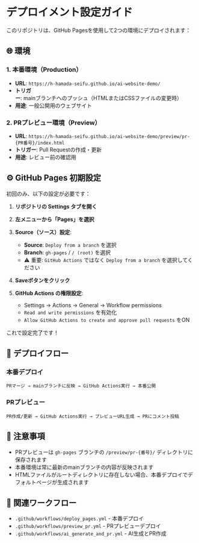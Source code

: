 # デプロイメント設定ガイド

このリポジトリは、GitHub Pagesを使用して2つの環境にデプロイされます：

## 🌐 環境

### 1. 本番環境（Production）
- **URL**: `https://h-hamada-seifu.github.io/ai-website-demo/`
- **トリガー**: mainブランチへのプッシュ（HTMLまたはCSSファイルの変更時）
- **用途**: 一般公開用のウェブサイト

### 2. PRプレビュー環境（Preview）
- **URL**: `https://h-hamada-seifu.github.io/ai-website-demo/preview/pr-{PR番号}/index.html`
- **トリガー**: Pull Requestの作成・更新
- **用途**: レビュー前の確認用

## ⚙️ GitHub Pages 初期設定

初回のみ、以下の設定が必要です：

1. **リポジトリの Settings タブを開く**

2. **左メニューから「Pages」を選択**

3. **Source（ソース）設定**:
   - **Source**: `Deploy from a branch` を選択
   - **Branch**: `gh-pages` / `/ (root)` を選択
   - ⚠️ 重要: `GitHub Actions` ではなく `Deploy from a branch` を選択してください

4. **Saveボタンをクリック**

5. **GitHub Actions の権限設定**:
   - Settings → Actions → General → Workflow permissions
   - `Read and write permissions` を有効化
   - `Allow GitHub Actions to create and approve pull requests` をON

これで設定完了です！

## 🚀 デプロイフロー

### 本番デプロイ
```
PRマージ → mainブランチに反映 → GitHub Actions実行 → 本番公開
```

### PRプレビュー
```
PR作成/更新 → GitHub Actions実行 → プレビューURL生成 → PRにコメント投稿
```

## 📝 注意事項

- PRプレビューは `gh-pages` ブランチの `/preview/pr-{番号}/` ディレクトリに保存されます
- 本番環境は常に最新のmainブランチの内容が反映されます
- HTMLファイルがルートディレクトリに存在しない場合、本番デプロイでデフォルトページが生成されます

## 🔗 関連ワークフロー

- `.github/workflows/deploy_pages.yml` - 本番デプロイ
- `.github/workflows/preview_pr.yml` - PRプレビューデプロイ
- `.github/workflows/ai_generate_and_pr.yml` - AI生成とPR作成
